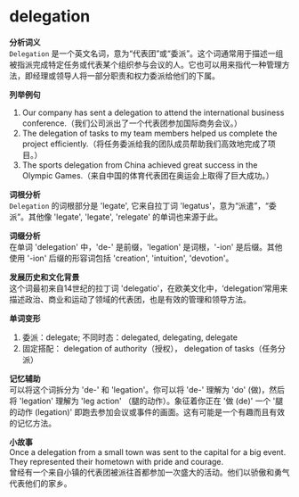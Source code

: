 # delegation

**分析词义**  
`Delegation` 是一个英文名词，意为“代表团”或“委派”。这个词通常用于描述一组被指派完成特定任务或代表某个组织参与会议的人。它也可以用来指代一种管理方法，即经理或领导人将一部分职责和权力委派给他们的下属。

  

**列举例句**

  

1.  Our company has sent a delegation to attend the international business conference.（我们公司派出了一个代表团参加国际商务会议。）
2.  The delegation of tasks to my team members helped us complete the project efficiently.（将任务委派给我的团队成员帮助我们高效地完成了项目。）
3.  The sports delegation from China achieved great success in the Olympic Games.（来自中国的体育代表团在奥运会上取得了巨大成功。）

  

**词根分析**  
`Delegation` 的词根部分是 'legate', 它来自拉丁词 'legatus'，意为“派遣”，“委派”。其他像 'legate', 'legate', 'relegate' 的单词也来源于此。

  

**词缀分析**  
在单词 'delegation' 中，'de-' 是前缀，'legation' 是词根，'-ion' 是后缀。其他使用 '-ion' 后缀的形容词包括 'creation', 'intuition', 'devotion'。

  

**发展历史和文化背景**  
这个词最初来自14世纪的拉丁词 'delegatio'，在欧美文化中，‘delegation’常用来描述政治、商业和运动了领域的代表团，也是有效的管理和领导方法。

  

**单词变形**

  

1.  委派：delegate; 不同时态：delegated, delegating, delegate
2.  固定搭配： delegation of authority（授权）， delegation of tasks（任务分派）

  

**记忆辅助**  
可以将这个词拆分为 'de-' 和 'legation'。你可以将 'de-' 理解为 'do' (做)，然后将 'legation' 理解为 'leg action' （腿的动作）。象征着你正在 '做 (de)' 一个 '腿的动作 (legation)' 即跑去参加会议或事件的画面。这有可能是一个有趣而且有效的记忆方法。

  

**小故事**  
Once a delegation from a small town was sent to the capital for a big event. They represented their hometown with pride and courage.  
曾经有一个来自小镇的代表团被派往首都参加一次盛大的活动。他们以骄傲和勇气代表他们的家乡。
